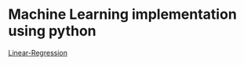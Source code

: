 # Machine Learning implementation using python

[Linear-Regression](https://github.com/quinwu/ml_implementation/tree/master/linear-regression)